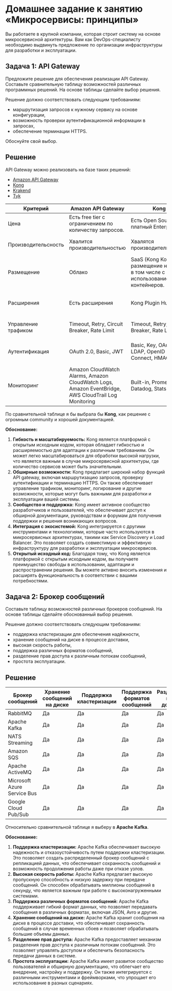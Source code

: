 # Домашнее задание к занятию «Микросервисы: принципы»

Вы работаете в крупной компании, которая строит систему на основе микросервисной архитектуры.
Вам как DevOps-специалисту необходимо выдвинуть предложение по организации инфраструктуры для разработки и эксплуатации.

## Задача 1: API Gateway

Предложите решение для обеспечения реализации API Gateway. Составьте сравнительную таблицу возможностей различных программных решений. На основе таблицы сделайте выбор решения.

Решение должно соответствовать следующим требованиям:
- маршрутизация запросов к нужному сервису на основе конфигурации,
- возможность проверки аутентификационной информации в запросах,
- обеспечение терминации HTTPS.

Обоснуйте свой выбор.

## Решение

API Gateway можно реализовать на базе таких решений:
* [Amazon API Gateway](https://docs.aws.amazon.com/apigateway/latest/developerguide/welcome.html)
* [Kong](https://konghq.com/products/api-gateway-platform)
* [Krakend](https://www.krakend.io/)
* [Tyk](https://tyk.io/)

| Критерий            | Amazon API Gateway                                                                                  | Kong                                                                                 | Krakend                                                                      | Tyk                                                                       |
|---------------------|-----------------------------------------------------------------------------------------------------|--------------------------------------------------------------------------------------|------------------------------------------------------------------------------|---------------------------------------------------------------------------|
| Цена                | Есть free tier с ограничением по количеству запросов.                                               | Есть Open Source и платный Enterprise                                                | Есть Community Edition и Enterprise Edition                                  | Есть Open Source и платные тарифы в облаке                                |
| Производительсность | Хвалится производительностью                                                                        | Хвалятся производительностью                                                         | Быстрый и нетребовательный                                                   | Хвалятся, что они производительнее Kong                                   |
| Размещение          | Облако                                                                                              | SaaS (Kong Konnect) и размещение на хосте, в том числе с использованием контейнеров. | Размещение на хосте, в том числе с использованием контейнеров, в облаке.     | Размещение на хосте, в том числе с использованием контейнеров. Есть SaaS. |
| Расширения          | Есть расширения                                                                                     | Kong Plugin Hub                                                                      | Можно создавать свои плагины                                                 | Можно создавать свои плагины, можно найти готовые на GitHub               |
| Управление трафиком | Timeout, Retry, Circuit Breaker, Rate Limit                                                         | Timeout, Retry, Circuit Breaker, Rate Limit                                          | Rate Limit, Circuit Breaker, Timeout, Retry, Bot detector                    | Rate Limit, Circuit Breaker, Timeout, Retry                               |
| Аутентификация      | OAuth 2.0, Basic, JWT                                                                               | Basic, Key, OAuth 2.0, LDAP, OpenID Connect, HMAC, JWT                               | Basic, JWT, OAuth 2.0, mTLS, Google Cloud, NTLM                              | Basic, Bearer Token, OAuth 2.0, HMAC, JWT, OpenID Connect                 |
| Мониторинг          | Amazon CloudWatch Alarms, Amazon CloudWatch Logs, Amazon EventBridge, AWS CloudTrail Log Monitoring | Built-in, Prometheus, Datadog, StatsD                                                | OpenTelemetry, Prometheus, InfluxDB, Datadog, AWS X-Ray, Azure Monitor и др. | Built-in                                                                  |

По сравнительной таблице я бы выбрала бы **Kong**, как решение с огромным community и хорошей документацией. 

**Обоснование:**
1. **Гибкость и масштабируемость:** Kong является платформой с открытым исходным кодом, которая обладает гибкостью и расширяемостью для адаптации к различным требованиям. Он может легко масштабироваться для обработки высокой нагрузки, что является важным в случае микросервисной архитектуры, где количество сервисов может быть значительным.
2. **Обширные возможности:** Kong предлагает широкий набор функций API gateway, включая маршрутизацию запросов, проверку аутентификации и терминацию HTTPS. Он также обеспечивает управление трафиком, мониторинг, логирование и другие возможности, которые могут быть важными для разработки и эксплуатации вашей системы.
3. **Сообщество и поддержка:** Kong имеет активное сообщество разработчиков и пользователей, что обеспечивает доступ к обширной документации, руководствам и форумам для получения поддержки и решения возникающих вопросов.
4. **Интеграция с экосистемой:** Kong интегрируется с другими инструментами и технологиями, которые часто используются в микросервисных архитектурах, такими как Service Discovery и Load Balancer. Это позволяет создать совместимую и эффективную инфраструктуру для разработки и эксплуатации микросервисов.
5. **Открытый исходный код:** Благодаря тому, что Kong является платформой с открытым исходным кодом, вы получаете преимущество свободы в использовании, адаптации и распространении решения. Вы можете активно вносить изменения и расширять функциональность в соответствии с вашими потребностями.

## Задача 2: Брокер сообщений

Составьте таблицу возможностей различных брокеров сообщений. На основе таблицы сделайте обоснованный выбор решения.

Решение должно соответствовать следующим требованиям:
- поддержка кластеризации для обеспечения надёжности,
- хранение сообщений на диске в процессе доставки,
- высокая скорость работы,
- поддержка различных форматов сообщений,
- разделение прав доступа к различным потокам сообщений,
- простота эксплуатации.

## Решение

| Брокер сообщений            | Хранение сообщений на диске | Поддержка кластеризации | Поддержка форматов сообщений | Разделение прав доступа | Высокая скорость работы | Простота эксплуатации |
|-----------------------------|-----------------------------|-------------------------|------------------------------|-------------------------|-------------------------|-----------------------|
| RabbitMQ                    | Да                          | Да                      | Да                           | Да                      | Да                      | Да                    |
| Apache Kafka                | Да                          | Да                      | Да                           | Да                      | Да                      | Да                    |
| NATS Streaming              | Да                          | Да                      | Да                           | Да                      | Да                      | Да                    |
| Amazon SQS                  | Да                          | Да                      | Да                           | Да                      | Да                      | Да                    |
| Apache ActiveMQ             | Да                          | Да                      | Да                           | Да                      | Да                      | Да                    |
| Microsoft Azure Service Bus | Да                          | Да                      | Да                           | Да                      | Да                      | Да                    |
| Google Cloud Pub/Sub        | Да                          | Да                      | Да                           | Да                      | Да                      | Да                    |

Относительно сравнительной таблице я выберу в **Apache Kafka**.

**Обоснование:**
1. **Поддержка кластеризации:** Apache Kafka обеспечивает высокую надежность и отказоустойчивость путем поддержки кластеризации. Это позволяет создать распределенный брокер сообщений с репликацией данных, что обеспечивает сохранность сообщений и возможность продолжения работы даже при отказе узлов.
2. **Высокая скорость работы:** Apache Kafka предлагает высокую пропускную способность и низкую задержку при передаче сообщений. Он способен обрабатывать миллионы сообщений в секунду, что является важным при работе с высоконагруженными системами.
3. **Поддержка различных форматов сообщений:** Apache Kafka поддерживает гибкий формат данных, что позволяет передавать сообщения в различных форматах, включая JSON, Avro и другие.
4. **Хранение сообщений на диске:** Apache Kafka хранит сообщения на диске в процессе доставки, что обеспечивает сохранность сообщений в случае временных сбоев и позволяет обрабатывать большие объемы данных.
5. **Разделение прав доступа:** Apache Kafka предоставляет механизм разделения прав доступа к различным потокам сообщений. Это позволяет управлять доступом и обеспечить безопасность передачи данных в системе.
6. **Простота эксплуатации:** Apache Kafka имеет развитое сообщество пользователей и обширную документацию, что облегчает его внедрение, настройку и поддержку. Он также интегрируется с различными инструментами и фреймворками, что упрощает его использование в разных сценариях.